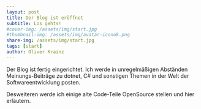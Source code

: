 ```yaml
---
layout: post
title: Der Blog ist eröffnet
subtitle: Los gehts!
#cover-img: /assets/img/start.jpg
#thumbnail-img: /assets/img/avatar-iconok.png
share-img: /assets/img/start.jpg
tags: [start]
author: Oliver Krainz
---
```


Der Blog ist fertig eingerichtet. Ich werde in unregelmäßigen Abständen Meinungs-Beiträge zu dotnet, C# und sonstigen Themen in der Welt der Softwareentwicklung posten.

Desweiteren werde ich einige alte Code-Teile OpenSource stellen und hier erläutern. 

